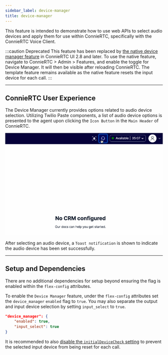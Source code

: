 ```yaml
---
sidebar_label: device-manager
title: device-manager
---
```


This feature is intended to demonstrate how to use web APIs to select audio devices and apply them for use within ConnieRTC, specifically with the ConnieRTC Voice Client.

:::caution Deprecated
This feature has been replaced by [the native device manager feature](https://www.twilio.com/docs/flex/end-user-guide/initial-audio-device-check#how-do-i-switch-audio-devices) in ConnieRTC UI 2.8 and later. To use the native feature, navigate to ConnieRTC > Admin > Features, and enable the toggle for Device Manager. It will then be visible after reloading ConnieRTC. The template feature remains available as the native feature resets the input device for each call.
:::

---

## ConnieRTC User Experience

The Device Manager currently provides options related to audio device selection. Utilizing Twilio Paste components, a list of audio device options is presented to the agent upon clicking the `Icon Button` in the `Main Header` of ConnieRTC.

![alt text](/img/features/device-manager/DeviceManagerMenu.gif)

After selecting an audio device, a `Toast notification` is shown to indicate the audio device has been set successfully.

---

## Setup and Dependencies

There are no additional dependencies for setup beyond ensuring the flag is enabled within the `flex-config` attributes.

To enable the `Device Manager` feature, under the `flex-config` attributes set the `device_manager` `enabled` flag to `true`. You may also separate the output and input device selection by setting `input_select` to `true`.

```json
"device_manager": {
    "enabled": true,
    "input_select": true
}
```

It is recommended to also [disable the `initialDeviceCheck` setting](https://www.twilio.com/docs/flex/end-user-guide/initial-audio-device-check#how-do-i-turn-the-audio-device-check-feature-on--off) to prevent the selected input device from being reset for each call.